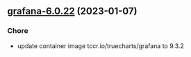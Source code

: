 

## [grafana-6.0.22](https://github.com/truecharts/charts/compare/grafana-6.0.21...grafana-6.0.22) (2023-01-07)

### Chore

- update container image tccr.io/truecharts/grafana to 9.3.2
  
  